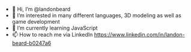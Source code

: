 - 👋 Hi, I’m @landonbeard
- 👀 I’m interested in many different languages, 3D modeling as well as game development 
- 🌱 I’m currently learning JavaScript
- 📫 How to reach me via LinkedIn https://www.linkedin.com/in/landon-beard-b0247a6
